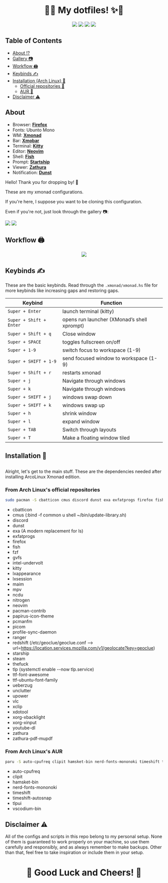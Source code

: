 <h1 align="center">🚀✨ My dotfiles! ✨🚀</h1>

<p align="center">
  <a href="https://github.com/FuzzyGrim/dotfiles/stargazers"><img src="https://img.shields.io/github/stars/FuzzyGrim/dotfiles?color=ffd5cd&style=for-the-badge&logo=starship"></a>
  <a href="https://github.com/FuzzyGrim/dotfiles/issues"><img src="https://img.shields.io/github/issues/FuzzyGrim/dotfiles?color=d35d6e&style=for-the-badge&logo=codecov"></a>
  <a href="https://github.com/FuzzyGrim/dotfiles/network/members"><img src="https://img.shields.io/github/forks/FuzzyGrim/dotfiles?color=84afdb&style=for-the-badge&logo=jfrog-bintray"></a>
  <a href="https://github.com/Fuzzygrim/dotfiles/blob/master/LICENSE"><img src="https://img.shields.io/badge/license-MIT-orange.svg?color=90c861&style=for-the-badge&logo=mitsubishi"></a>
</p>

## Table of Contents

- [About ⁉️](#about)
- [Gallery 📷](#gal)
- [Workflow 🖨️](#workflow)
- [Keybinds ✍️](#keybinds)
- [Installation (Arch Linux) 🤵‍](#inst)
  - [Official repositories 🌇](#arch)
  - [AUR 🚂](#aur)
- [Disclaimer ⚠️](#disclaimer)

<a id="about"></a>

## About

- Browser: **[Firefox](https://github.com/FuzzyGrim/dotfiles/blob/master/.mozilla/firefox/r056xtue.default-release/chrome/userChrome.css)**
- Fonts: Ubunto Mono
- WM: **[Xmonad](https://github.com/FuzzyGrim/dotfiles/blob/master/.xmonad/xmonad.hs)**
- Bar: **[Xmobar](https://github.com/FuzzyGrim/dotfiles/tree/master/.config/xmobar/xmobarrc0)**
- Terminal: **[Kitty](https://github.com/FuzzyGrim/dotfiles/tree/master/.config/kitty)**
- Editor: **[Neovim](https://github.com/FuzzyGrim/dotfiles/tree/master/.config/nvim)**
- Shell: **[Fish](https://github.com/FuzzyGrim/dotfiles/tree/master/.config/fish)**
- Prompt: **[Startship](https://github.com/FuzzyGrim/dotfiles/blob/master/.config/starship.toml)**
- Viewer: **[Zathura](https://github.com/FuzzyGrim/dotfiles/tree/master/.config/zathura/zathurarc)**
- Notification: **[Dunst](https://github.com/FuzzyGrim/dotfiles/blob/master/.config/dunst/dunstrc)**

Hello! Thank you for dropping by! 👋

These are my xmonad configurations.

If you're here, I suppose you want to be cloning this configuration.

Even if you're not, just look through the gallery 📷:

<a id="gal"></a>
<img src='https://github.com/FuzzyGrim/dotfiles/blob/master/screenshots/1.png'>
<img src='https://github.com/FuzzyGrim/dotfiles/blob/master/screenshots/2.png'>

<a id="workflow"></a>

## Workflow 🖨️

<p align="center">
  <img src="https://github.com/FuzzyGrim/dotfiles/blob/master/screenshots/workflow.gif">
</p>

<a id="keybinds"></a>

## Keybinds ✍️

These are the basic keybinds. Read through the `.xmonad/xmonad.hs` file for more keybinds like increasing gaps and restoring gaps.

| Keybind                  |                  Function                   |
| ----------------------   |  ----------------------------------------   |
| `Super + Enter`          |           launch terminal (kitty)           |
| `Super + Shift + Enter`  | opens run launcher (XMonad’s shell xprompt) |
| `Super + Shift + q`      |                Close window                 |
| `Super + SPACE`          |          toggles fullscreen on/off          |
| `Super + 1-9`            |       switch focus to workspace (1-9)       |
| `Super + SHIFT + 1-9`    |   send focused window to workspace (1-9)    |
| `Super + Shift + r`      |               restarts xmonad               |
| `Super + j`              |          Navigate through windows           |
| `Super + k`              |          Navigate through windows           |
| `Super + SHIFT + j`      |              windows swap down              |
| `Super + SHIFT + k`      |               windows swap up               |
| `Super + h`              |                shrink window                |
| `Super + l`              |                expand window                |
| `Super + TAB`            |           Switch through layouts            |
| `Super + T`              |        Make a floating window tiled         |

<a id="inst"></a>

## Installation 🤵‍

##

Alright, let's get to the main stuff. These are the dependencies needed after installing ArcoLinux Xmonad edition.

<a id="arch"></a>

### From Arch Linux's official repositories

```bash
sudo pacman -S cbatticon cmus discord dunst exa exfatprogs firefox fish fzf gvfs intel-undervolt kitty lxappearance lxsession maim mpv ncdu nitrogen neovim pacman-contrib papirus-icon-theme pcmanfm picom profile-sync-daemon ranger redshift starship steam thefuck tlp ttf-font-awesome ttf-ubuntu-font-family ueberzug unclutter upower vlc xclip xdotool xorg-xbacklight xorg-xinput youtube-dl zathura zathura-pdf-mupdf 
```

- cbatticon
- cmus (:bind -f common u shell ~/bin/update-library.sh)
- discord
- dunst
- exa (A modern replacement for ls)
- exfatprogs
- firefox
- fish
- fzf
- gvfs
- intel-undervolt
- kitty
- lxappearance
- lxsession
- maim
- mpv
- ncdu
- nitrogen
- neovim
- pacman-contrib
- papirus-icon-theme
- pcmanfm
- picom
- profile-sync-daemon
- ranger
- redshift (/etc/geoclue/geoclue.conf --> url=<https://location.services.mozilla.com/v1/geolocate?key=geoclue>)
- starship
- steam
- thefuck
- tlp (systemctl enable --now tlp.service)
- ttf-font-awesome
- ttf-ubuntu-font-family
- ueberzug
- unclutter
- upower
- vlc
- xclip
- xdotool
- xorg-xbacklight
- xorg-xinput
- youtube-dl
- zathura
- zathura-pdf-mupdf

<a id="aur"></a>

### From Arch Linux's AUR

```bash
paru -S auto-cpufreq clipit hamsket-bin nerd-fonts-mononoki timeshift timeshift-autosnap tlpui vscodium-bin 
```

- auto-cpufreq
- clipit
- hamsket-bin
- nerd-fonts-mononoki
- timeshift
- timeshift-autosnap
- tlpui
- vscodium-bin

<a id="disclaimer"></a>

## Disclaimer ⚠️

All of the configs and scripts in this repo belong to my personal setup. None of them is guaranteed to work properly on your machine, so use them carefully and responsibly, and as always remember to make backups. Other than that, feel free to take inspiration or include them in your setup.

<h1 align="center">🌟 Good Luck and Cheers! 🌟</h1>
